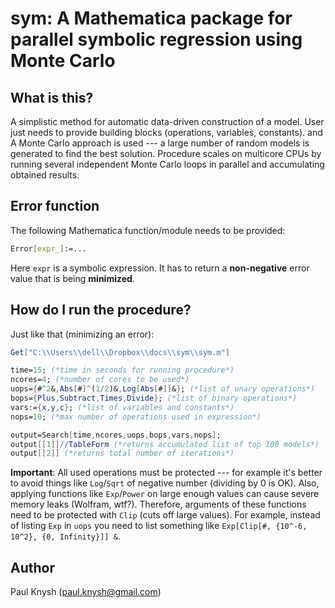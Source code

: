 # sym: A Mathematica package for parallel symbolic regression using Monte Carlo

## What is this?

A simplistic method for automatic data-driven construction of a model. User just needs to provide building blocks (operations, variables, constants). and A Monte Carlo approach is used --- a large number of random models is generated to find the best solution. Procedure scales on multicore CPUs by running several independent Monte Carlo loops in parallel and accumulating obtained results.

## Error function

The following Mathematica function/module needs to be provided:
```mathematica
Error[expr_]:=...
```
Here `expr` is a symbolic expression. It has to return a **non-negative** error value that is being **minimized**.

## How do I run the procedure?

Just like that (minimizing an error):
```mathematica
Get["C:\\Users\\dell\\Dropbox\\docs\\sym\\sym.m"]

time=15; (*time in seconds for running procedure*)
ncores=4; (*number of cores to be used*)
uops={#^2&,Abs[#]^(1/2)&,Log[Abs[#]]&}; (*list of unary operations*)
bops={Plus,Subtract,Times,Divide}; (*list of binary operations*)
vars:={x,y,c}; (*list of variables and constants*)
nops=10; (*max number of operations used in expression*)

output=Search[time,ncores,uops,bops,vars,nops];
output[[1]]//TableForm (*returns accumulated list of top 100 models*)
output[[2]] (*returns total number of iterations*)
```
**Important**: All used operations must be protected --- for example it's better to avoid things like `Log`/`Sqrt` of negative number (dividing by 0 is OK). Also, applying functions like `Exp`/`Power` on large enough values can cause severe  memory leaks (Wolfram, wtf?). Therefore, arguments of these functions need to be protected with `Clip` (cuts off large values). For example, instead of listing `Exp` in `uops` you need to list something like `Exp[Clip[#, {10^-6, 10^2}, {0, Infinity}]] &`.

## Author

Paul Knysh (paul.knysh@gmail.com)
